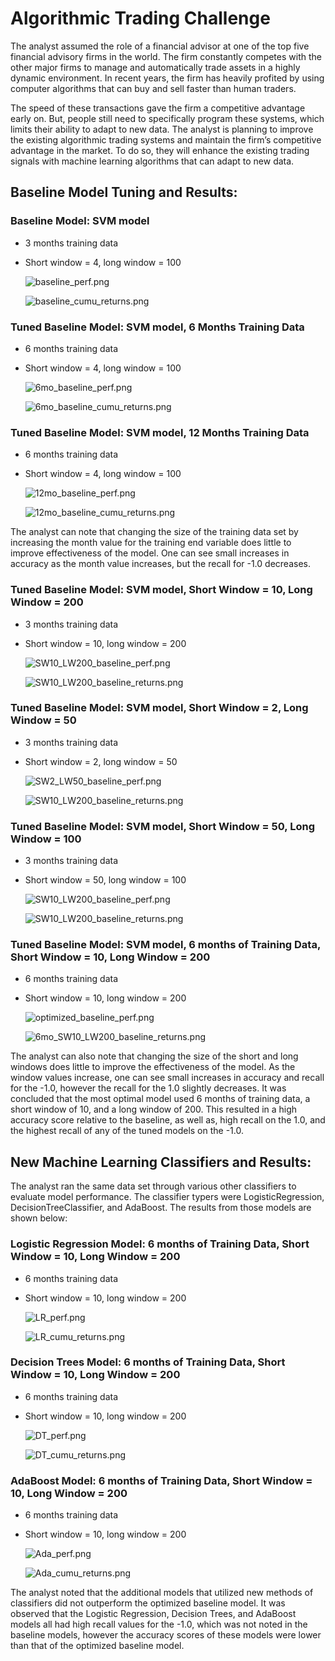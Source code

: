# Algorithmic Trading Challenge

The analyst assumed the role of a financial advisor at one of the top five financial advisory firms in the world. The firm constantly competes with the other major firms to manage and automatically trade assets in a highly dynamic environment. In recent years, the firm has heavily profited by using computer algorithms that can buy and sell faster than human traders.

The speed of these transactions gave the firm a competitive advantage early on. But, people still need to specifically program these systems, which limits their ability to adapt to new data. The analyst is planning to improve the existing algorithmic trading systems and maintain the firm’s competitive advantage in the market. To do so, they will enhance the existing trading signals with machine learning algorithms that can adapt to new data.

## Baseline Model Tuning and Results:

### Baseline Model: SVM model
- 3 months training data
- Short window = 4, long window = 100

    ![baseline_perf.png](https://github.com/hillmanj1995/Module-14-Algorithmic-Trading/blob/main/Challenge/Resources/baseline_perf.png)

    ![baseline_cumu_returns.png](https://github.com/hillmanj1995/Module-14-Algorithmic-Trading/blob/main/Challenge/Resources/baseline_cumu_returns.png)

### Tuned Baseline Model: SVM model, 6 Months Training Data
- 6 months training data
- Short window = 4, long window = 100

    ![6mo_baseline_perf.png](https://github.com/hillmanj1995/Module-14-Algorithmic-Trading/blob/main/Challenge/Resources/6mo_baseline_perf.png)

    ![6mo_baseline_cumu_returns.png](https://github.com/hillmanj1995/Module-14-Algorithmic-Trading/blob/main/Challenge/Resources/6mo_baseline_cumu_returns.png)

### Tuned Baseline Model: SVM model, 12 Months Training Data
- 6 months training data
- Short window = 4, long window = 100

    ![12mo_baseline_perf.png](https://github.com/hillmanj1995/Module-14-Algorithmic-Trading/blob/main/Challenge/Resources/12mo_baseline_perf.png)

    ![12mo_baseline_cumu_returns.png](https://github.com/hillmanj1995/Module-14-Algorithmic-Trading/blob/main/Challenge/Resources/12mo_baseline_cumu_returns.png)

The analyst can note that changing the size of the training data set by increasing the month value for the training end variable does little to improve effectiveness of the model.  One can see small increases in accuracy as the month value increases, but the recall for -1.0 decreases.

### Tuned Baseline Model: SVM model, Short Window = 10, Long Window = 200
- 3 months training data
- Short window = 10, long window = 200

    ![SW10_LW200_baseline_perf.png](https://github.com/hillmanj1995/Module-14-Algorithmic-Trading/blob/main/Challenge/Resources/SW10_LW200_baseline_perf.png)

    ![SW10_LW200_baseline_returns.png](https://github.com/hillmanj1995/Module-14-Algorithmic-Trading/blob/main/Challenge/Resources/SW10_LW200_baseline_returns.png)

### Tuned Baseline Model: SVM model, Short Window = 2, Long Window = 50
- 3 months training data
- Short window = 2, long window = 50

    ![SW2_LW50_baseline_perf.png](https://github.com/hillmanj1995/Module-14-Algorithmic-Trading/blob/main/Challenge/Resources/SW2_LW50_baseline_perf.png)

    ![SW10_LW200_baseline_returns.png](https://github.com/hillmanj1995/Module-14-Algorithmic-Trading/blob/main/Challenge/Resources/SW2_LW50_baseline_returns.png)

### Tuned Baseline Model: SVM model, Short Window = 50, Long Window = 100
- 3 months training data
- Short window = 50, long window = 100

    ![SW10_LW200_baseline_perf.png](https://github.com/hillmanj1995/Module-14-Algorithmic-Trading/blob/main/Challenge/Resources/SW50_LW100_baseline_perf.png)

    ![SW10_LW200_baseline_returns.png](https://github.com/hillmanj1995/Module-14-Algorithmic-Trading/blob/main/Challenge/Resources/SW50_LW100_baseline_returns.png)

### Tuned Baseline Model: SVM model, 6 months of Training Data, Short Window = 10, Long Window = 200
- 6 months training data
- Short window = 10, long window = 200

    ![optimized_baseline_perf.png](https://github.com/hillmanj1995/Module-14-Algorithmic-Trading/blob/main/Challenge/Resources/optimized_baseline_perf.png)

    ![6mo_SW10_LW200_baseline_returns.png](https://github.com/hillmanj1995/Module-14-Algorithmic-Trading/blob/main/Challenge/Resources/6mo_10SW_200LW_baseline_cumu_returns.png)

The analyst can also note that changing the size of the short and long windows does little to improve the effectiveness of the model.  As the window values increase, one can see small increases in accuracy and recall for the -1.0, however the recall for the 1.0 slightly decreases.  It was concluded that the most optimal model used 6 months of training data, a short window of 10, and a long window of 200.  This resulted in a high accuracy score relative to the baseline, as well as, high recall on the 1.0, and the highest recall of any of the tuned models on the -1.0.

## New Machine Learning Classifiers and Results:

The analyst ran the same data set through various other classifiers to evaluate model performance.  The classifier typers were LogisticRegression, DecisionTreeClassifier, and AdaBoost.  The results from those models are shown below:

### Logistic Regression Model: 6 months of Training Data, Short Window = 10, Long Window = 200
- 6 months training data
- Short window = 10, long window = 200

    ![LR_perf.png](https://github.com/hillmanj1995/Module-14-Algorithmic-Trading/blob/main/Challenge/Resources/LR_perf.png)

    ![LR_cumu_returns.png](https://github.com/hillmanj1995/Module-14-Algorithmic-Trading/blob/main/Challenge/Resources/LR_cumu_returns.png)

### Decision Trees Model: 6 months of Training Data, Short Window = 10, Long Window = 200
- 6 months training data
- Short window = 10, long window = 200

    ![DT_perf.png](https://github.com/hillmanj1995/Module-14-Algorithmic-Trading/blob/main/Challenge/Resources/DT_perf.png)

    ![DT_cumu_returns.png](https://github.com/hillmanj1995/Module-14-Algorithmic-Trading/blob/main/Challenge/Resources/DT_cumu_returns.png)

### AdaBoost Model: 6 months of Training Data, Short Window = 10, Long Window = 200
- 6 months training data
- Short window = 10, long window = 200

    ![Ada_perf.png](https://github.com/hillmanj1995/Module-14-Algorithmic-Trading/blob/main/Challenge/Resources/Ada_perf.png)

    ![Ada_cumu_returns.png](https://github.com/hillmanj1995/Module-14-Algorithmic-Trading/blob/main/Challenge/Resources/Ada_cumu_returns.png)

The analyst noted that the additional models that utilized new methods of classifiers did not outperform the optimized baseline model.  It was observed that the Logistic Regression, Decision Trees, and AdaBoost models all had high recall values for the -1.0, which was not noted in the baseline models, however the accuracy scores of these models were lower than that of the optimized baseline model.